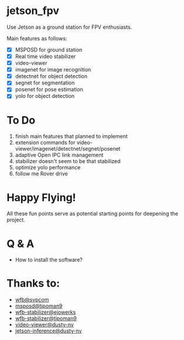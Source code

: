 # jetson_fpv

Use Jetson as a ground station for FPV enthusiasts. 

Main features as follows:

- [x] MSPOSD for ground station
- [x] Real time video stabilizer
- [x] video-viewer
- [x] imagenet for image recognition
- [x] detectnet for object detection
- [x] segnet for segmentation
- [x] posenet for pose estimation
- [x] yolo for object detection

# To Do

1. finish main features that planned to implement
2. extension commands for video-viewer/imagenet/detectnet/segnet/posenet
3. adaptive Open IPC link management
4. stabilizer doesn't seem to be that stabilized
5. optimize yolo performance
6. follow me Rover drive

# Happy Flying!

All these fun points serve as potential starting points for deepening the project.

# Q & A

- How to install the software?

# Thanks to:

- [wfb@svpcom](https://github.com/svpcom/wfb-ng)
- [msposd@tipoman9](https://github.com/OpenIPC/msposd)
- [wfb-stabilizer@ejowerks](https://github.com/ejowerks/wfb-stabilizer)
- [wfb-stabilizer@tipoman9](https://github.com/tipoman9/wfb-stabilizer)
- [video-viewer@dusty-nv](https://github.com/dusty-nv/jetson-utils)
- [jetson-inference@dusty-nv](https://github.com/dusty-nv/jetson-inference)
